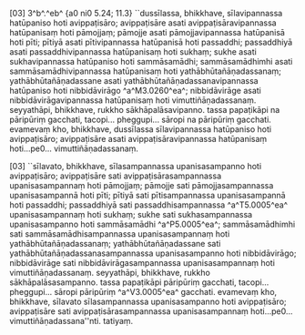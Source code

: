 [03] 3^b^.^eb^ {a0 ni0  5.24;  11.3} ``dussīlassa, bhikkhave, sīlavipannassa  hatūpaniso hoti avippaṭisāro; avippaṭisāre asati  avippaṭisāravipannassa hatūpanisaṃ hoti pāmojjaṃ; pāmojje asati  pāmojjavipannassa hatūpanisā hoti pīti; pītiyā asati  pītivipannassa hatūpanisā hoti passaddhi; passaddhiyā asati  passaddhivipannassa hatūpanisaṃ hoti sukhaṃ; sukhe asati sukhavipannassa  hatūpaniso hoti sammāsamādhi; sammāsamādhimhi asati  sammāsamādhivipannassa hatūpanisaṃ hoti yathābhūtañāṇadassanaṃ;  yathābhūtañāṇadassane asati yathābhūtañāṇadassanavipannassa hatūpaniso  hoti nibbidāvirāgo ^a^M3.0260^ea^; nibbidāvirāge asati  nibbidāvirāgavipannassa hatūpanisaṃ hoti vimuttiñāṇadassanaṃ.  seyyathāpi, bhikkhave, rukkho sākhāpalāsavipanno. tassa papaṭikāpi  na pāripūriṃ gacchati, tacopi... pheggupi... sāropi na pāripūriṃ  gacchati. evamevaṃ kho, bhikkhave, dussīlassa sīlavipannassa  hatūpaniso hoti avippaṭisāro; avippaṭisāre asati  avippaṭisāravipannassa hatūpanisaṃ hoti...pe0... vimuttiñāṇadassanaṃ.

[03] ``sīlavato, bhikkhave, sīlasampannassa upanisasampanno hoti  avippaṭisāro; avippaṭisāre sati avippaṭisārasampannassa  upanisasampannaṃ hoti pāmojjaṃ; pāmojje sati pāmojjasampannassa  upanisasampannā hoti pīti; pītiyā sati pītisampannassa  upanisasampannā hoti passaddhi; passaddhiyā sati passaddhisampannassa ^a^T5.0005^ea^  upanisasampannaṃ hoti sukhaṃ; sukhe sati sukhasampannassa  upanisasampanno hoti sammāsamādhi ^a^P5.0005^ea^;  sammāsamādhimhi sati sammāsamādhisampannassa upanisasampannaṃ hoti  yathābhūtañāṇadassanaṃ; yathābhūtañāṇadassane sati  yathābhūtañāṇadassanasampannassa upanisasampanno hoti nibbidāvirāgo;  nibbidāvirāge sati nibbidāvirāgasampannassa upanisasampannaṃ hoti  vimuttiñāṇadassanaṃ. seyyathāpi, bhikkhave, rukkho  sākhāpalāsasampanno. tassa papaṭikāpi pāripūriṃ gacchati,  tacopi... pheggupi... sāropi pāripūriṃ ^a^V3.0005^ea^ gacchati. evamevaṃ kho,  bhikkhave, sīlavato sīlasampannassa upanisasampanno hoti  avippaṭisāro; avippaṭisāre sati avippaṭisārasampannassa  upanisasampannaṃ hoti...pe0... vimuttiñāṇadassana''nti. tatiyaṃ.